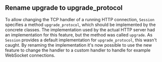 ## Rename upgrade to upgrade_protocol

To allow changing the TCP handler of a running HTTP connection, `Session` specifies a method `upgrade_protocol`, which should be implemented by the concrete classes. The implementation used by the actual HTTP server had an implementation for this feature, but the method was called `upgrade`. As `Session` provides a default implementation for `upgrade_protocol`, this wasn't caught. By renaming the implementation it's now possible to use the new feature to change the handler to a custom handler to handle for example WebSocket connections.

